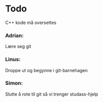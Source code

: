 # Todo

C++ kode må oversettes

### Adrian:
Lære seg git
### Linus:
Droppe ut og begynne i git-barnehagen
### Simon:
Slutte å rote til git så vi trenger studass-hjelp
